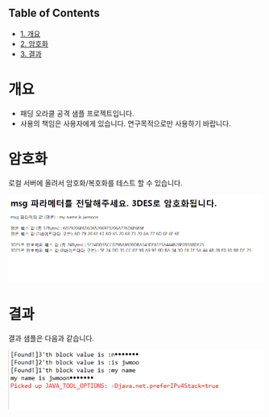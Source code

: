 <div id="table-of-contents">
<h2>Table of Contents</h2>
<div id="text-table-of-contents">
<ul>
<li><a href="#sec-1">1. 개요</a></li>
<li><a href="#sec-2">2. 암호화</a></li>
<li><a href="#sec-3">3. 결과</a></li>
</ul>
</div>
</div>


# 개요<a id="sec-1" name="sec-1"></a>

-   패딩 오라클 공격 샘플 프로젝트입니다.
-   사용의 책임은 사용자에게 있습니다. 연구목적으로만 사용하기 바랍니다.

# 암호화<a id="sec-2" name="sec-2"></a>

로컬 서버에 올려서 암호화/복호화를 테스트 할 수 있습니다.

![img](./img/encrypt-sample.png)

# 결과<a id="sec-3" name="sec-3"></a>

결과 샘플은 다음과 같습니다. 

![img](./img/result-sample.png)
